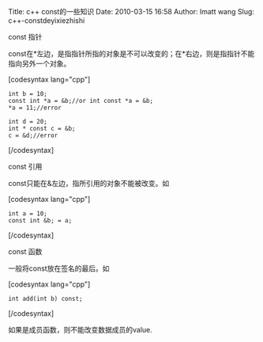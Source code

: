 Title: c++ const的一些知识
Date: 2010-03-15 16:58
Author: lmatt wang
Slug: c++-constdeyixiezhishi

const 指针

const在\*左边，是指指针所指的对象是不可以改变的；在\*右边，则是指指针不能指向另外一个对象。

[codesyntax lang="cpp"]

    int b = 10;
    const int *a = &b;//or int const *a = &b;
    *a = 11;//error

    int d = 20;
    int * const c = &b;
    c = &d;//error

[/codesyntax]

const 引用

const只能在&左边，指所引用的对象不能被改变。如

[codesyntax lang="cpp"]

    int a = 10;
    const int &b; = a;

[/codesyntax]

const 函数

一般将const放在签名的最后。如

[codesyntax lang="cpp"]

    int add(int b) const;

[/codesyntax]

如果是成员函数，则不能改变数据成员的value.
